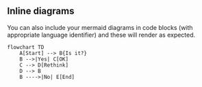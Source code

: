 ## Inline diagrams

You can also include your mermaid diagrams in code blocks (with appropriate language identifier) and these will render as expected.

```mermaid
flowchart TD
    A[Start] --> B{Is it?}
    B -->|Yes| C[OK]
    C --> D[Rethink]
    D --> B
    B ---->|No| E[End]
```

